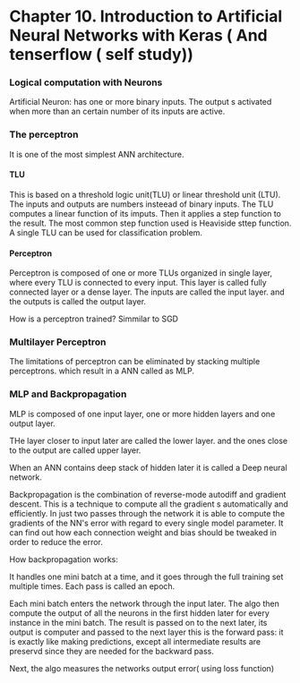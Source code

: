# Chapter 10. Introduction to Artificial Neural Networks with Keras ( And tenserflow ( self study))

### Logical computation with Neurons

Artificial Neuron: has one or more binary inputs. The output s activated when more than an certain number of its inputs are active.


### The perceptron

It is one of the most simplest ANN architecture. 
#### TLU
This is based on a threshold logic unit(TLU) or linear threshold unit (LTU). The inputs and outputs are numbers insteead of binary inputs. The TLU computes a linear function of its imputs. Then it applies a step function to the result. The most common step function used is Heaviside sttep function. A single TLU can be used for classification problem.

#### Perceptron

Perceptron is composed of one or more TLUs organized in single layer, where every TLU is connected to every input. This layer is called fully connected layer or a dense layer. The inputs are called the input layer. and the outputs is called the output layer. 

How is a perceptron trained?
Simmilar to SGD

### Multilayer Perceptron

The limitations of perceptron can be eliminated by stacking multiple perceptrons. which result in a ANN called as MLP.

### MLP and Backpropagation

MLP is composed of one input layer, one or more hidden layers and one output layer.

THe layer closer to input later are called the lower layer. and the ones close to the output are called upper layer. 

When an ANN contains deep stack of hidden later it is called a Deep neural network.

Backpropagation is the combination of reverse-mode autodiff and gradient descent. This is a technique to compute all the gradient s automatically and efficiently. In just two passes through the network it is able to compute the gradients of the NN's error with regard to every single model parameter. It can find out how each connection weight and bias should be tweaked in order to reduce the error. 


How backpropagation works:

It handles one mini batch at a time, and it goes through the full training set multiple times. Each pass is called an epoch.

Each mini batch enters the network through the input later. The algo then compute the output of all the neurons in the first hidden later for every instance in the mini batch. The result is passed on to the next later, its output is computer and passed to the next layer this is the forward pass: it is exactly like making predictions, except all intermediate results are preservd since they are needed for the backward pass.

Next, the algo measures the networks output error( using loss function)



